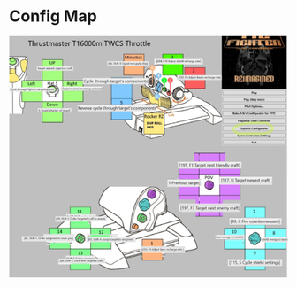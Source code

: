 # Config Map
![Thrustmaster T1600m Mappings](../_images/Thrustmaster_T16000m_TWCS_TFTC_Keys.png "Thrustmaster T1600m Mappings")
